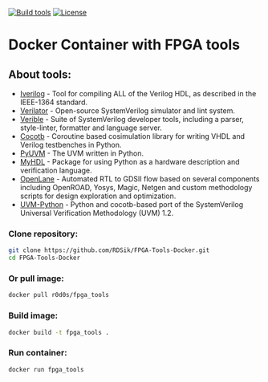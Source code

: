 [![Build tools](https://github.com/RDSik/FPGA-Tools-Docker/actions/workflows/build.yml/badge.svg?branch=master)](https://github.com/RDSik/FPGA-Tools-Docker/actions/workflows/build.yml)
[![License](https://img.shields.io/badge/license-MIT-green.svg)](https://github.com/RDSik/FPGA-Tools-Docker/blob/master/LICENSE.txt)

# Docker Container with FPGA tools

## About tools:

* [Iverilog](https://github.com/steveicarus/iverilog.git) - Tool for compiling ALL of the Verilog HDL, as described in the IEEE-1364 standard.
* [Verilator](https://github.com/verilator/verilator.git) - Open-source SystemVerilog simulator and lint system.
* [Verible](https://github.com/chipsalliance/verible.git) - Suite of SystemVerilog developer tools, including a parser, style-linter, formatter and language server.
* [Cocotb](https://github.com/cocotb/cocotb.git) - Coroutine based cosimulation library for writing VHDL and Verilog testbenches in Python.
* [PyUVM](https://github.com/pyuvm/pyuvm.git) - The UVM written in Python.
* [MyHDL](https://github.com/myhdl/myhdl.git) - Package for using Python as a hardware description and verification language.
* [OpenLane](https://github.com/The-OpenROAD-Project/OpenLane.git) - Automated RTL to GDSII flow based on several components including OpenROAD, Yosys, Magic, Netgen and custom methodology scripts for design exploration and optimization. 
* [UVM-Python](https://github.com/tpoikela/uvm-python.git) - Python and cocotb-based port of the SystemVerilog Universal Verification Methodology (UVM) 1.2.

### Clone repository:
```bash
git clone https://github.com/RDSik/FPGA-Tools-Docker.git
cd FPGA-Tools-Docker
```
### Or pull image:
```bash
docker pull r0d0s/fpga_tools
```

### Build image:
```bash
docker build -t fpga_tools .
```

### Run container:
```bash
docker run fpga_tools
```
